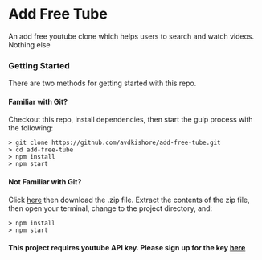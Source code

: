 # Add Free Tube

An add free youtube clone which helps users to search and watch videos. Nothing else

### Getting Started

There are two methods for getting started with this repo.

#### Familiar with Git?
Checkout this repo, install dependencies, then start the gulp process with the following:

```
> git clone https://github.com/avdkishore/add-free-tube.git
> cd add-free-tube
> npm install
> npm start
```

#### Not Familiar with Git?
Click [here](https://github.com/avdkishore/add-free-tube/releases) then download the .zip file.  Extract the contents of the zip file, then open your terminal, change to the project directory, and:

```
> npm install
> npm start
```
#### This project requires youtube API key. Please sign up for the key [here](https://console.developers.google.com)
